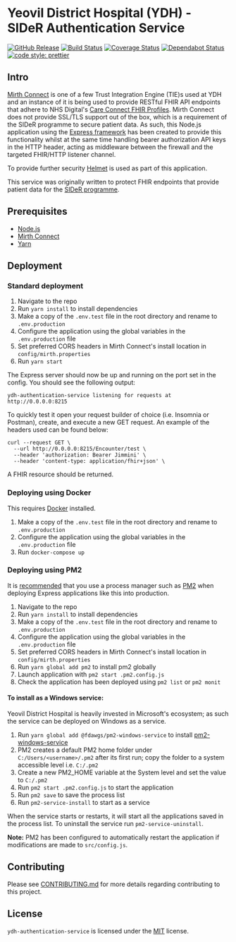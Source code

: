 # Yeovil District Hospital (YDH) - SIDeR Authentication Service

[![GitHub Release](https://img.shields.io/github/release/Fdawgs/ydh-authentication-service.svg)](https://github.com/Fdawgs/ydh-authentication-service/releases/latest/) [![Build Status](https://travis-ci.org/Fdawgs/ydh-authentication-service.svg?branch=master)](https://travis-ci.org/Fdawgs/ydh-authentication-service) [![Coverage Status](https://coveralls.io/repos/github/Fdawgs/ydh-authentication-service/badge.svg?branch=master)](https://coveralls.io/github/Fdawgs/ydh-authentication-service?branch=master) [![Dependabot Status](https://api.dependabot.com/badges/status?host=github&identifier=178393684)](https://dependabot.com) [![code style: prettier](https://img.shields.io/badge/code_style-prettier-ff69b4.svg?style=flat-square)](https://github.com/prettier/prettier)

## Intro

[Mirth Connect](https://github.com/nextgenhealthcare/connect) is one of a few Trust Integration Engine (TIE)s used at YDH and an instance of it is being used to provide RESTful FHIR API endpoints that adhere to NHS Digital's [Care Connect FHIR Profiles](https://nhsconnect.github.io/CareConnectAPI/).
Mirth Connect does not provide SSL/TLS support out of the box, which is a requirement of the SIDeR programme to secure patient data. As such, this Node.js application using the [Express framework](https://expressjs.com/) has been created to provide this functionality whilst at the same time handling bearer authorization API keys in the HTTP header, acting as middleware between the firewall and the targeted FHIR/HTTP listener channel.

To provide further security [Helmet](https://helmetjs.github.io/) is used as part of this application.

This service was originally written to protect FHIR endpoints that provide patient data for the [SIDeR programme](https://www.somersetccg.nhs.uk/your-health/sharing-your-information/sider/).

## Prerequisites

-   [Node.js](https://nodejs.org/en/)
-   [Mirth Connect](https://github.com/nextgenhealthcare/connect)
-   [Yarn](https://yarnpkg.com)

## Deployment

### Standard deployment

1. Navigate to the repo
2. Run `yarn install` to install dependencies
3. Make a copy of the `.env.test` file in the root directory and rename to `.env.production`
4. Configure the application using the global variables in the `.env.production` file
5. Set preferred CORS headers in Mirth Connect's install location in `config/mirth.properties`
6. Run `yarn start`

The Express server should now be up and running on the port set in the config. You should see the following output:

```
ydh-authentication-service listening for requests at http://0.0.0.0:8215
```

To quickly test it open your request builder of choice (i.e. Insomnia or Postman), create, and execute a new GET request.
An example of the headers used can be found below:

```
curl --request GET \
  --url http://0.0.0.0:8215/Encounter/test \
  --header 'authorization: Bearer Jimmini' \
  --header 'content-type: application/fhir+json' \
```

A FHIR resource should be returned.

### Deploying using Docker

This requires [Docker](https://www.docker.com/products) installed.

1. Make a copy of the `.env.test` file in the root directory and rename to `.env.production`
2. Configure the application using the global variables in the `.env.production` file
3. Run `docker-compose up`

### Deploying using PM2

It is [recommended](https://expressjs.com/en/advanced/pm.html) that you use a process manager such as [PM2](https://pm2.keymetrics.io/) when deploying Express applications like this into production.

1. Navigate to the repo
2. Run `yarn install` to install dependencies
3. Make a copy of the `.env.test` file in the root directory and rename to `.env.production`
4. Configure the application using the global variables in the `.env.production` file
5. Set preferred CORS headers in Mirth Connect's install location in `config/mirth.properties`
6. Run `yarn global add pm2` to install pm2 globally
7. Launch application with `pm2 start .pm2.config.js`
8. Check the application has been deployed using `pm2 list` or `pm2 monit`

#### To install as a Windows service:

Yeovil District Hospital is heavily invested in Microsoft's ecosystem; as such the service can be deployed on Windows as a service.

1. Run `yarn global add @fdawgs/pm2-windows-service` to install [pm2-windows-service](https://classic.yarnpkg.com/en/package/@fdawgs/pm2-windows-service)
2. PM2 creates a default PM2 home folder under `C:/Users/<username>/.pm2` after its first run; copy the folder to a system accessible level i.e. `C:/.pm2`
3. Create a new PM2_HOME variable at the System level and set the value to `C:/.pm2`
4. Run `pm2 start .pm2.config.js` to start the application
5. Run `pm2 save` to save the process list
6. Run `pm2-service-install` to start as a service

When the service starts or restarts, it will start all the applications saved in the process list.
To uninstall the service run `pm2-service-uninstall`.

**Note:** PM2 has been configured to automatically restart the application if modifications are made to `src/config.js`.

## Contributing

Please see [CONTRIBUTING.md](https://github.com/Fdawgs/ydh-authentication-service/blob/master/CONTRIBUTING.md) for more details regarding contributing to this project.

## License

`ydh-authentication-service` is licensed under the [MIT](https://github.com/Fdawgs/ydh-authentication-service/blob/master/LICENSE) license.
